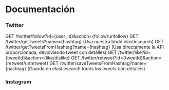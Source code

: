 # Documentación

### Twitter
GET /twitter/follow?id={user_id}&action={follow/unfollow}
GET /twitter/getTweets?name={hashtag}  (Usa nuestra bbdd elasticsearch)
GET /twitter/getTweetsFromHashtag?name={hashtag}  (Usa directamente la API proporcionada, devolviendo tweet con detalles)
GET /twitter/like?id={tweetId}&action={like/dislike}
GET /twitter/retweet?id={tweetId}&action={retweet/unretweet}
GET /twitter/saveTweetsFromHashtag?name={hashtag}  (Guarda en elasticsearch todos los tweets con detalles)


### Instagram
